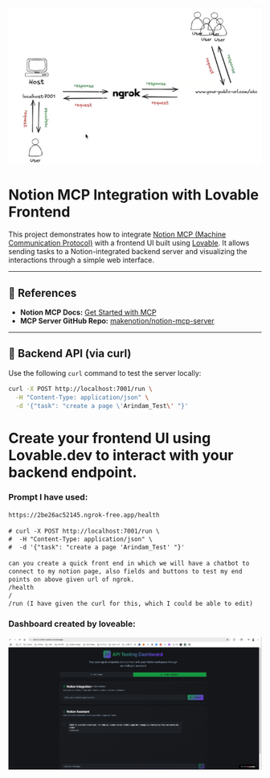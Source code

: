 ![alt text](image.png)

# Notion MCP Integration with Lovable Frontend

This project demonstrates how to integrate [Notion MCP (Machine Communication Protocol)](https://developers.notion.com/docs/get-started-with-mcp) with a frontend UI built using [Lovable](https://lovable.dev/). It allows sending tasks to a Notion-integrated backend server and visualizing the interactions through a simple web interface.

---

## 🔗 References

- **Notion MCP Docs:** [Get Started with MCP](https://developers.notion.com/docs/get-started-with-mcp)
- **MCP Server GitHub Repo:** [makenotion/notion-mcp-server](https://github.com/makenotion/notion-mcp-server?tab=readme-ov-file)

---

## 📡 Backend API (via curl)

Use the following `curl` command to test the server locally:

```bash
curl -X POST http://localhost:7001/run \
  -H "Content-Type: application/json" \
  -d '{"task": "create a page \'Arindam_Test\' "}'
```

# Create your frontend UI using Lovable.dev to interact with your backend endpoint.

### Prompt I have used:

```
https://2be26ac52145.ngrok-free.app/health

# curl -X POST http://localhost:7001/run \
#  -H "Content-Type: application/json" \
#  -d '{"task": "create a page 'Arindam_Test' "}'

can you create a quick front end in which we will have a chatbot to connect to my notion page, also fields and buttons to test my end points on above given url of ngrok. 
/health
/
/run (I have given the curl for this, which I could be able to edit)
```

### Dashboard created by loveable:
![alt text](image-1.png)

